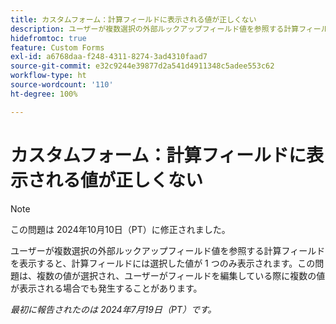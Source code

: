 ```yaml
---
title: カスタムフォーム：計算フィールドに表示される値が正しくない
description: ユーザーが複数選択の外部ルックアップフィールド値を参照する計算フィールドを表示すると、計算フィールドには選択した値が 1 つのみ表示されます。この問題は、複数の値が選択され、ユーザーがフィールドを編集している際に複数の値が表示される場合でも発生することがあります。
hidefromtoc: true
feature: Custom Forms
exl-id: a6768daa-f248-4311-8274-3ad4310faad7
source-git-commit: e32c9244e39877d2a541d4911348c5adee553c62
workflow-type: ht
source-wordcount: '110'
ht-degree: 100%

---
```


# カスタムフォーム：計算フィールドに表示される値が正しくない

>[!NOTE]
>
>この問題は 2024年10月10日（PT）に修正されました。

ユーザーが複数選択の外部ルックアップフィールド値を参照する計算フィールドを表示すると、計算フィールドには選択した値が 1 つのみ表示されます。この問題は、複数の値が選択され、ユーザーがフィールドを編集している際に複数の値が表示される場合でも発生することがあります。

_最初に報告されたのは 2024年7月19日（PT）です。_
